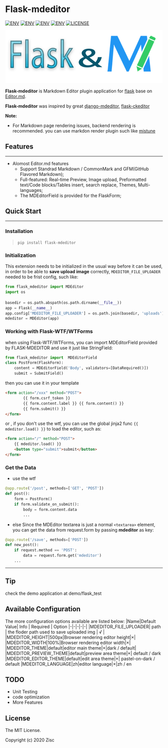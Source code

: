 # Flask-mdeditor
[![ENV](https://img.shields.io/badge/release-v0.1-blue.svg)](https://github.com/pylixm/django-mdeditor)
[![ENV](https://img.shields.io/badge/中文-v0.1-blue.svg)](./README_CN.md)
[![ENV](https://img.shields.io/badge/3.7x-green.svg)]()
[![ENV](https://img.shields.io/badge/flask-1.0+-green.svg)]()
[![LICENSE](https://img.shields.io/badge/license-MIT-green.svg)](./LICENSE)

![](./flask_and_mdeditor.png)

**Flask-mdeditor** is Markdown Editor plugin application for [flask]() base on [Editor.md](https://github.com/pandao/editor.md).

**Flask-mdeditor** was inspired by great [django-mdeditor](https://github.com/pylixm/django-mdeditor), [flask-ckeditor](https://github.com/greyli/flask-ckeditor)

**Note:**
    
* For Markdown page rendering issues, backend rendering is recommended. you can use markdon render plugin such like [mistune](https://github.com/lepture/mistune) 

## Features
------------------------------
* Alomost Editor.md features
    * Support Standrad Markdown / CommonMark and GFM(GitHub Flavored Markdown); 
    * Full-featured: Real-time Preview, Image upload, Preformatted text/Code blocks/Tables insert, search replace, Themes, Multi-languages;
    * The MDEditorField is provided for the FlaskForm;


## Quick Start
------------------------------
### Installation
> `pip install flask-mdeditor`
### Initialization
This extension needs to be initialized in the usual way before it can be used, in order to be able to **save upload image** correctly, `MDEDITOR_FILE_UPLOADER` needed to be frist config, such like:
```python
from flask_mdeditor import MDEditor
import os

basedir = os.path.abspath(os.path.dirname(__file__))
app = Flask(__name__)
app.config['MDEDITOR_FILE_UPLOADER'] = os.path.join(basedir, 'uploads') # this floder uesd to save your uploaded image
mdeditor = MDEditor(app)
```
### Working with Flask-WTF/WTForms
when using Flask-WTF/WTForms, you can import MDEditorField provided by FLASK-MDEDITOR and use it just like StringField:
```python
from flask_mdeditor import  MDEditorField
class PostForm(FlaskForm):
    content = MDEditorField('Body', validators=[DataRequired()])
    submit = SubmitField()

```
then you can use it in your template
```html
<form action="/xxx" method="POST">
        {{ form.csrf_token }}
        {{ form.content.label }} {{ form.content() }}
        {{ form.submit() }}
</form>
```
or , if you don't use the wtf, you can use the global jinja2 func `{{ mdeditor.load() }}` to load the editor, such as:
```html
<form action="/" method="POST">
    {{ mdeditor.load() }}
    <button type="submit">submit</button>
</form>
```

### Get the Data
* use the wtf
```python
@app.route('/post', methods=['GET', 'POST'])
def post():
    form = PostForm()
    if form.validate_on_submit():
        body = form.content.data
        ...
```
* else
Since the MDEditor textarea is just a normal `<textarea>` element, you can get the data from request.form by passing **mdeditor** as key:
```python
@app.route('/save', methods=['POST'])
def new_post():
    if request.method == 'POST':
        data = request.form.get('mdeditor')
    ...
```
------------------
## Tip
check the demo application at demo/flask_test

## Available Configuration
The more configuration options available are listed below:
|Name|Default Value| Info | Required | Option
|-|-|-|-|-|
|MDEDITOR_FILE_UPLOADER| path | the floder path used to save uploaded img  | √ | 
|MDEDITOR_HEIGHT|500px|Browser rendering editor height|×|
|MDEDITOR_WIDTH|100%|Browser rendering editor width|×|
|MDEDITOR_THEME|default|editor main theme|×|dark / default|
|MDEDITOR_PREVIEW_THEME|default|preview area theme|×| default / dark
|MDEDITOR_EDITOR_THEME|default|edit area theme|×| pastel-on-dark / default
|MDEDITOR_LANGUAGE|zh|editor language|×|zh / en

## TODO
* Unit Testing
* code optimization
* More Features
## License
The MIT License.

Copyright (c) 2020 Zisc